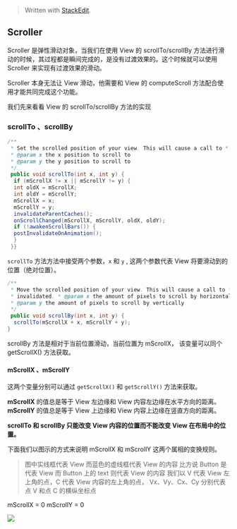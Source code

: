 


> Written with [StackEdit](https://stackedit.io/).

## Scroller

Scroller 是弹性滑动对象，当我们在使用 View 的 scrollTo/scrollBy 方法进行滑动的时候，其过程都是瞬间完成的，是没有过渡效果的。这个时候就可以使用 Scroller 来实现有过渡效果的滑动。

Scroller 本身无法让 View 滑动，他需要和 View 的 computeScroll 方法配合使用才能共同完成这个功能。

我们先来看看 View 的 scrollTo/scrollBy 方法的实现

### scrollTo 、scrollBy
```java
/**  
 * Set the scrolled position of your view. This will cause a call to * {@link #onScrollChanged(int, int,    	 	int, int)} and the view will be  invalidated. 
 * @param x the x position to scroll to  
 * @param y the y position to scroll to  
 */
 public void scrollTo(int x, int y) {  
  if (mScrollX != x || mScrollY != y) {  
  int oldX = mScrollX;  
  int oldY = mScrollY;  
  mScrollX = x;  
  mScrollY = y;  
  invalidateParentCaches();  
  onScrollChanged(mScrollX, mScrollY, oldX, oldY);  
  if (!awakenScrollBars()) {  
  postInvalidateOnAnimation();  
  }  
 }}
```
`scrollTo` 方法方法中接受两个参数，`x` 和 `y` , 这两个参数代表 View 将要滑动到的位置（绝对位置）。

```java
/**  
 * Move the scrolled position of your view. This will cause a call to * {@link #onScrollChanged(int, int, int, int)} and the view will be  
 * invalidated. * @param x the amount of pixels to scroll by horizontally  
 * @param y the amount of pixels to scroll by vertically  
 */
 public void scrollBy(int x, int y) {  
  scrollTo(mScrollX + x, mScrollY + y);  
}
```
scrollBy 方法是相对于当前位置滑动，当前位置为 mScrollX， 该变量可以同个 getScrollX() 方法获取。

#### mScrollX 、mScrollY
这两个变量分别可以通过 `getScrollX()` 和 `getScrollY()` 方法来获取。

**mScrollX** 的值总是等于 View 左边缘和 View 内容左边缘在水平方向的距离。
**mScrollY** 的值总是等于 View 上边缘和 View 内容上边缘在竖直方向的距离。

**scrollTo 和 scrollBy 只能改变 View 内容的位置而不能改变 View 在布局中的位置。**

下面我们以图示的方式来说明 mScrollX 和 mScrollY 这两个属相的变换规则。
> 图中实线框代表 View 而蓝色的虚线框代表 View 的内容
> 比方说 Button 是代表 View 而 Button 上的 text 则代表 View 的内容
> 我们以 V 代表 View 左上角的点，C 代表 View 内容的左上角的点，
> Vx、Vy、Cx、Cy 分别代表点 V 和点 C 的横纵坐标点

mScrollX = 0
mScrollY = 0

![](https://user-gold-cdn.xitu.io/2018/9/8/165b87c9cd0ca944?w=360&h=280&f=png&s=18065)

<!--stackedit_data:
eyJoaXN0b3J5IjpbLTE0MjQ2MDIzOTAsLTU5MDUzMjY2MywtMj
A3NzE4ODM1N119
-->